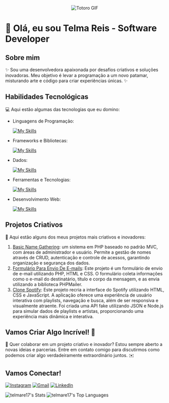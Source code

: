 <div align="center">
  <img src="https://github.com/user-attachments/assets/c80f2654-aecb-4434-a118-d8226867443f" alt="Totoro GIF">
</div>

# 🚀 Olá, eu sou Telma Reis - Software Developer 

## Sobre mim

✨ Sou uma desenvolvedora apaixonada por desafios criativos e soluções inovadoras. Meu objetivo é levar a programação a um novo patamar, misturando arte e código para criar experiências únicas. ✨

## Habilidades Tecnológicas

💻 Aqui estão algumas das tecnologias que eu domino:

- Linguagens de Programação:  

    [![My Skills](https://skillicons.dev/icons?i=php,javascript,nodejs)](https://skillicons.dev)

- Frameworks e Bibliotecas:  

    [![My Skills](https://skillicons.dev/icons?i=bootstrap,tailwind)](https://skillicons.dev)

- Dados:  

    [![My Skills](https://skillicons.dev/icons?i=mysql,postgres)](https://skillicons.dev)

- Ferramentas e Tecnologias:  

    [![My Skills](https://skillicons.dev/icons?i=git,github,visualstudio)](https://skillicons.dev)

- Desenvolvimento Web:  

    [![My Skills](https://skillicons.dev/icons?i=php,html,css)](https://skillicons.dev)

## Projetos Criativos

🎨 Aqui estão alguns dos meus projetos mais criativos e inovadores:

1. [Basic Name Gathering](https://github.com/telmare17/BasicNameGathering_Framework_PHP): um sistema em PHP baseado no padrão MVC, com áreas de administrador e usuário. Permite a gestão de nomes através de CRUD, autenticação e controle de acessos, garantindo organização e segurança dos dados.
2. [Formulário Para Envio De E-mails](https://github.com/telmare17/PHP_Form_Email): Este projeto é um formulário de envio de e-mail utilizando PHP, HTML e CSS. O formulário coleta informações como o e-mail do destinatário, título e corpo da mensagem, e as envia utilizando a biblioteca PHPMailer.
3. [Clone Spotify](https://github.com/telmare17/JS_HomeSpotify): Este projeto recria a interface do Spotify utilizando HTML, CSS e JavaScript. A aplicação oferece uma experiência de usuário interativa com playlists, navegação e busca, além de ser responsiva e visualmente atraente. Foi criada uma API fake utilizando JSON e Node.js para simular dados de playlists e artistas, proporcionando uma experiência mais dinâmica e interativa.

## Vamos Criar Algo Incrível! 💫

💬 Quer colaborar em um projeto criativo e inovador? Estou sempre aberto a novas ideias e parcerias. Entre em contato comigo para discutirmos como podemos criar algo verdadeiramente extraordinário juntos. ✉️

## Vamos Conectar!

[![Instagram](https://img.shields.io/badge/-telma.rsj-purple?style=flat-square&logo=Instagram&logoColor=white)](https://www.instagram.com/telma.rsj/)
[![Gmail](https://img.shields.io/badge/-telmasreis0@gmail.com-red?style=flat-square&logo=Gmail&logoColor=white)](mailto:telmasreis0@gmail.com)
[![LinkedIn](https://img.shields.io/badge/-Telma%20S.%20Reis-blue?style=flat-square&logo=LinkedIn&logoColor=white)](https://www.linkedin.com/in/telmasreis/)

![telmare17's Stats](https://github-readme-stats.vercel.app/api?username=telmare17&theme=radical&show_icons=true&hide_border=false&count_private=true)
![telmare17's Top Languages](https://github-readme-stats.vercel.app/api/top-langs/?username=telmare17&theme=radical&show_icons=true&hide_border=false&layout=compact)
